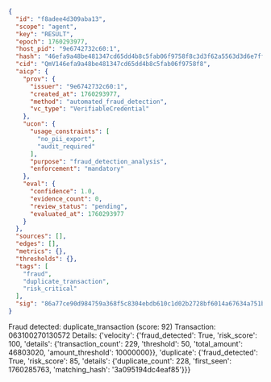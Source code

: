 ```json
{
  "id": "f8adee4d309aba13",
  "scope": "agent",
  "key": "RESULT",
  "epoch": 1760293977,
  "host_pid": "9e6742732c60:1",
  "hash": "46efa9a48be481347cd65dd4b8c5fab06f9758f8c3d3f62a5563d3d6e7ffa7e9",
  "cid": "QmV146efa9a48be481347cd65dd4b8c5fab06f9758f8",
  "aicp": {
    "prov": {
      "issuer": "9e6742732c60:1",
      "created_at": 1760293977,
      "method": "automated_fraud_detection",
      "vc_type": "VerifiableCredential"
    },
    "ucon": {
      "usage_constraints": [
        "no_pii_export",
        "audit_required"
      ],
      "purpose": "fraud_detection_analysis",
      "enforcement": "mandatory"
    },
    "eval": {
      "confidence": 1.0,
      "evidence_count": 0,
      "review_status": "pending",
      "evaluated_at": 1760293977
    }
  },
  "sources": [],
  "edges": [],
  "metrics": {},
  "thresholds": {},
  "tags": [
    "fraud",
    "duplicate_transaction",
    "risk_critical"
  ],
  "sig": "86a77ce90d984759a368f5c8304ebdb610c1d02b2728bf6014a67634a751b129"
}
```

Fraud detected: duplicate_transaction (score: 92)
Transaction: 063100270130572
Details: {'velocity': {'fraud_detected': True, 'risk_score': 100, 'details': {'transaction_count': 229, 'threshold': 50, 'total_amount': 46803020, 'amount_threshold': 10000000}}, 'duplicate': {'fraud_detected': True, 'risk_score': 85, 'details': {'duplicate_count': 228, 'first_seen': 1760285763, 'matching_hash': '3a095194dc4eaf85'}}}